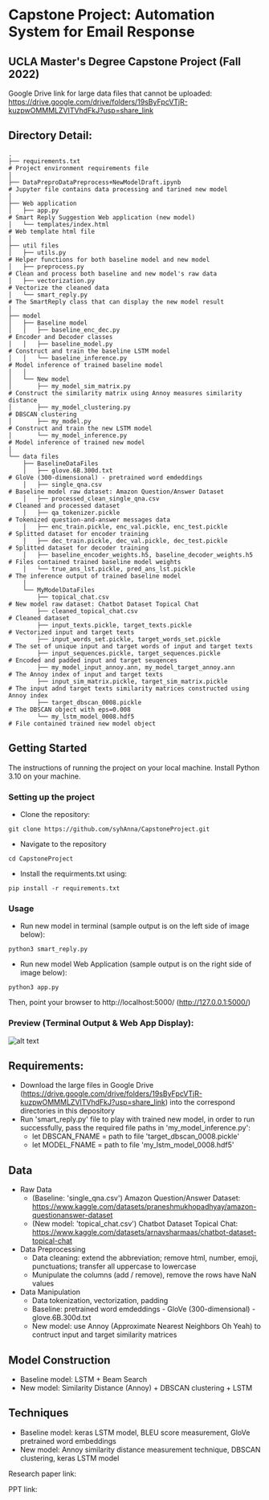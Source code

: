 # Capstone Project: Automation System for Email Response
## UCLA Master's Degree Capstone Project (Fall 2022)

Google Drive link for large data files that cannot be uploaded: https://drive.google.com/drive/folders/19sByFpcVTjR-kuzpwOMMMLZVITVhdFkJ?usp=share_link


## Directory Detail:
    .
    ├── requirements.txt                                                  # Project environment requirements file        
    │
    ├── DataPreproDataPreprocess+NewModelDraft.ipynb                      # Jupyter file contains data processing and tarined new model         
    │
    ├── Web application   
    │   ├── app.py                                                        # Smart Reply Suggestion Web application (new model)
    │   └── templates/index.html                                          # Web template html file 
    │
    ├── util files
    │   ├── utils.py                                                      # Helper functions for both baseline model and new model
    │   ├── preprocess.py                                                 # Clean and process both baseline and new model's raw data
    │   ├── vectorization.py                                              # Vectorize the cleaned data
    │   └── smart_reply.py                                                # The SmartReply class that can display the new model result
    │
    ├── model                  
    │   ├── Baseline model             
    │   │   ├── baseline_enc_dec.py                                       # Encoder and Decoder classes
    │   │   ├── baseline_model.py                                         # Construct and train the baseline LSTM model
    │   │   └── baseline_inference.py                                     # Model inference of trained baseline model
    │   │    
    │   └── New model
    │       ├── my_model_sim_matrix.py                                    # Construct the similarity matrix using Annoy measures similarity distance
    │       ├── my_model_clustering.py                                    # DBSCAN clustering
    │       ├── my_model.py                                               # Construct and train the new LSTM model
    │       └── my_model_inference.py                                     # Model inference of trained new model
    │
    └── data files                  
        ├── BaselineDataFiles            
        │   ├── glove.6B.300d.txt                                         # GloVe (300-dimensional) - pretrained word emdeddings
        │   ├── single_qna.csv                                            # Baseline model raw dataset: Amazon Question/Answer Dataset
        │   ├── processed_clean_single_qna.csv                            # Cleaned and processed dataset
        │   ├── qa_tokenizer.pickle                                       # Tokenized question-and-answer messages data
        │   ├── enc_train.pickle, enc_val.pickle, enc_test.pickle         # Splitted dataset for encoder training
        │   ├── dec_train.pickle, dec_val.pickle, dec_test.pickle         # Splitted dataset for decoder training 
        │   ├── baseline_encoder_weights.h5, baseline_decoder_weights.h5  # Files contained trained baseline model weights
        │   └── true_ans_lst.pickle, pred_ans_lst.pickle                  # The inference output of trained baseline model
        │    
        └── MyModelDataFiles
            ├── topical_chat.csv                                          # New model raw dataset: Chatbot Dataset Topical Chat
            ├── cleaned_topical_chat.csv                                  # Cleaned dataset
            ├── input_texts.pickle, target_texts.pickle                   # Vectorized input and target texts
            ├── input_words_set.pickle, target_words_set.pickle           # The set of unique input and target words of input and target texts
            ├── input_sequences.pickle, target_sequences.pickle           # Encoded and padded input and target seuqences
            ├── my_model_input_annoy.ann, my_model_target_annoy.ann       # The Annoy index of input and target texts 
            ├── input_sim_matrix.pickle, target_sim_matrix.pickle         # The input adnd target texts similarity matrices constructed using Annoy index
            ├── target_dbscan_0008.pickle                                 # The DBSCAN object with eps=0.008
            └── my_lstm_model_0008.hdf5                                   # File contained trained new model object


## Getting Started
The instructions of running the project on your local machine. Install Python 3.10 on your machine.
### Setting up the project
* Clone the repository:
```
git clone https://github.com/syhAnna/CapstoneProject.git
```
* Navigate to the repository
```
cd CapstoneProject
```
* Install the requirments.txt using:
```
pip install -r requirements.txt
```
### Usage
* Run new model in terminal (sample output is on the left side of image below):
```
python3 smart_reply.py
```
* Run new model Web Application (sample output is on the right side of image below):
```
python3 app.py
```
Then, point your browser to http://localhost:5000/ (http://127.0.0.1:5000/)
### Preview (Terminal Output & Web App Display): 
![alt text](https://github.com/syhAnna/CapstoneProject/blob/main/imgs/sample_web.png?raw=true)


## Requirements:
* Download the large files in Google Drive (https://drive.google.com/drive/folders/19sByFpcVTjR-kuzpwOMMMLZVITVhdFkJ?usp=share_link) into the correspond directories in this depository
* Run 'smart_reply.py' file to play with trained new model, in order to run successfully, pass the required file paths in 'my_model_inference.py':
    * let DBSCAN_FNAME = path to file 'target_dbscan_0008.pickle'
    * let MODEL_FNAME = path to file 'my_lstm_model_0008.hdf5'


## Data 
* Raw Data
    * (Baseline: 'single_qna.csv') Amazon Question/Answer Dataset: https://www.kaggle.com/datasets/praneshmukhopadhyay/amazon-questionanswer-dataset
    * (New model: 'topical_chat.csv') Chatbot Dataset Topical Chat: https://www.kaggle.com/datasets/arnavsharmaas/chatbot-dataset-topical-chat
* Data Preprocessing
    *  Data cleaning: extend the abbreviation; remove html, number, emoji, punctuations; transfer all uppercase to lowercase
    *  Munipulate the columns (add / remove), remove the rows have NaN values
* Data Manipulation
    *  Data tokenization, vectorization, padding
    *  Baseline: pretrained word emdeddings - GloVe (300-dimensional) - glove.6B.300d.txt
    *  New model: use Annoy (Approximate Nearest Neighbors Oh Yeah) to contruct input and target similarity matrices


## Model Construction
* Baseline model: LSTM + Beam Search
* New model: Similarity Distance (Annoy) + DBSCAN clustering + LSTM


## Techniques
* Baseline model: keras LSTM model, BLEU score measurement, GloVe pretrained word embeddings
* New model: Annoy similarity distance measurement technique, DBSCAN clustering, keras LSTM model

Research paper link:

PPT link: 


